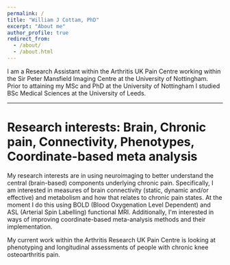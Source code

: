 ```yaml
---
permalink: /
title: "William J Cottam, PhD"
excerpt: "About me"
author_profile: true
redirect_from: 
  - /about/
  - /about.html
---
```


I am a Research Assistant within the Arthritis UK Pain Centre working within the Sir Peter Mansfield Imaging Centre at the University of Nottingham. Prior to attaining my MSc and PhD at the University of Nottingham I studied BSc Medical Sciences at the University of Leeds.

---

Research interests: Brain, Chronic pain, Connectivity, Phenotypes, Coordinate-based meta analysis
======

My research interests are in using neuroimaging to better understand the central (brain-based) components underlying chronic pain. Specifically, I am interested in measures of brain connectivity (static, dynamic and/or effective) and metabolism and how that relates to chronic pain states. At the moment I do this using BOLD (Blood Oxygenation Level Dependent) and ASL (Arterial Spin Labelling) functional MRI. Additionally, I'm interested in ways of improving coordinate-based meta-analysis methods and their implementation. 

My current work within the Arthritis Research UK Pain Centre is looking at phenotyping and longitudinal assessments of people with chronic knee osteoarthritis pain.

